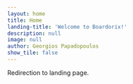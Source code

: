 ```yaml
---
layout: home
title: Home
landing-title: 'Welcome to Boardorix!'
description: null
image: null
author: Georgios Papadopoulos
show_tile: false
---
```


Redirection to landing page.
